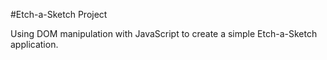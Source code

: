 #Etch-a-Sketch Project

Using DOM manipulation with JavaScript to create a simple Etch-a-Sketch application.

